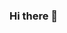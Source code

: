 ### Hi there 👋

<!--
**YKKulakarni/YKKulakarni** is a ✨ _special_ ✨ repository because its `README.md` (this file) appears on your GitHub profile.

Here are some ideas to get you started:

- 🌱 I’m currently learning Python ...

-->
